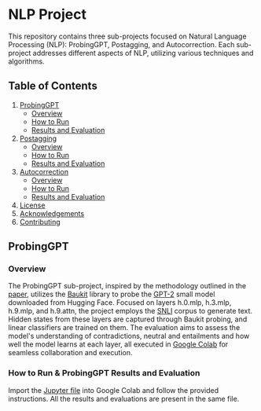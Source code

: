 # NLP Project

This repository contains three sub-projects focused on Natural Language Processing (NLP): ProbingGPT, Postagging, and Autocorrection. Each sub-project addresses different aspects of NLP, utilizing various techniques and algorithms.

## Table of Contents
1. [ProbingGPT](#probinggpt)
    - [Overview](#overview)
    - [How to Run](#how-to-run)
    - [Results and Evaluation](#probinggpt-results-and-evaluation)
2. [Postagging](#postagging)
    - [Overview](#overview-1)
    - [How to Run](#how-to-run-1)
    - [Results and Evaluation](#postagging-results-and-evaluation)
3. [Autocorrection](#autocorrection)
    - [Overview](#overview-2)
    - [How to Run](#how-to-run-2)
    - [Results and Evaluation](#autocorrection-results-and-evaluation)
4. [License](#license)
5. [Acknowledgements](#acknowledgements)
6. [Contributing](#contributing)

## ProbingGPT

### Overview
The ProbingGPT sub-project, inspired by the methodology outlined in the [paper](https://arxiv.org/abs/1610.01644), utilizes the [Baukit](https://github.com/davidbau/baukit) library to probe the [GPT-2](https://huggingface.co/docs/transformers/v4.35.0/en/model_doc/gpt2#transformers.GPT2LMHeadModel) small model downloaded from Hugging Face. Focused on layers h.0.mlp, h.3.mlp, h.9.mlp, and h.9.attn, the project employs the [SNLI](https://nlp.stanford.edu/pubs/snli_paper.pdf) corpus to generate text. Hidden states from these layers are captured through Baukit probing, and linear classifiers are trained on them. The evaluation aims to assess the model's understanding of contradictions, neutral and entailments and how well the model learns at each layer, all executed in [Google Colab](https://colab.research.google.com/) for seamless collaboration and execution.

### How to Run & ProbingGPT Results and Evaluation

Import the [Jupyter file](ProbingGPT/NLPProbingGPT.ipynb) into Google Colab and follow the provided instructions. All the results and evaluations are present in the same file.
